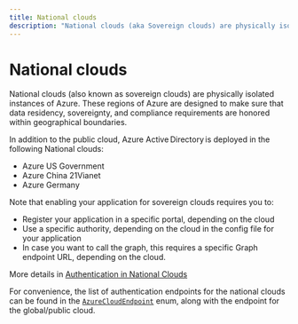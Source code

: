 ```yaml
---
title: National clouds
description: "National clouds (aka Sovereign clouds) are physically isolated instances of Azure."
---
```


# National clouds

National clouds (also known as sovereign clouds) are physically isolated instances of Azure. These regions of Azure are designed to make sure that data residency, sovereignty, and compliance requirements are honored within geographical boundaries.

In addition to the public cloud​, Azure Active Directory is deployed in the following National clouds:  

- Azure US Government
- Azure China 21Vianet
- Azure Germany

Note that enabling your application for sovereign clouds requires you to:

- Register your application in a specific portal, depending on the cloud
- Use a specific authority, depending on the cloud in the config file for your application
- In case you want to call the graph, this requires a specific Graph endpoint URL, depending on the cloud.

More details in [Authentication in National Clouds](/entra/identity-platform/authentication-national-cloud)

For convenience, the list of authentication endpoints for the national clouds can be found in the [`AzureCloudEndpoint`](xref:com.microsoft.aad.msal4j.AzureCloudEndpoint) enum, along with the endpoint for the global/public cloud.
